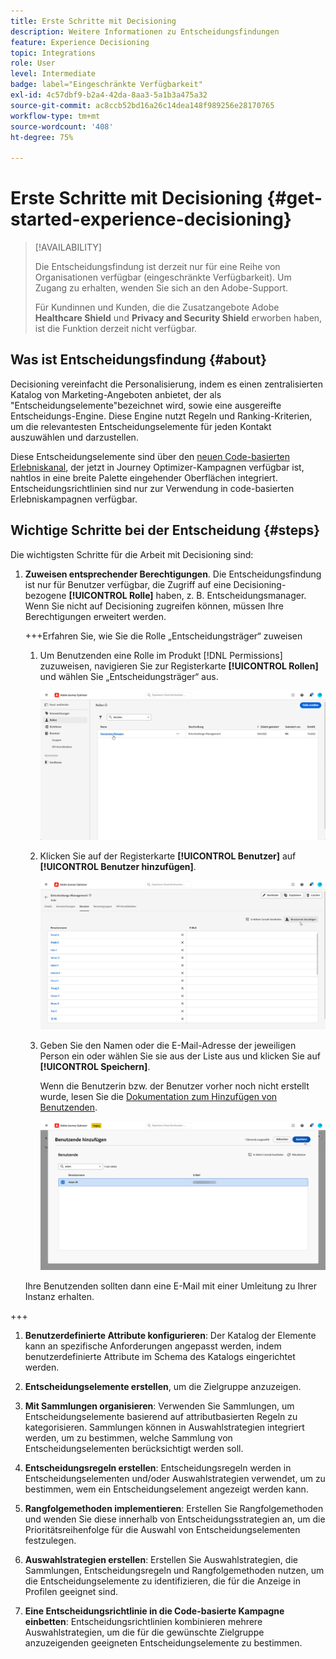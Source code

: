 ```yaml
---
title: Erste Schritte mit Decisioning
description: Weitere Informationen zu Entscheidungsfindungen
feature: Experience Decisioning
topic: Integrations
role: User
level: Intermediate
badge: label="Eingeschränkte Verfügbarkeit"
exl-id: 4c57dbf9-b2a4-42da-8aa3-5a1b3a475a32
source-git-commit: ac8ccb52bd16a26c14dea148f989256e28170765
workflow-type: tm+mt
source-wordcount: '408'
ht-degree: 75%

---
```


# Erste Schritte mit Decisioning {#get-started-experience-decisioning}

>[!AVAILABILITY]
>
>Die Entscheidungsfindung ist derzeit nur für eine Reihe von Organisationen verfügbar (eingeschränkte Verfügbarkeit). Um Zugang zu erhalten, wenden Sie sich an den Adobe-Support.
>
>Für Kundinnen und Kunden, die die Zusatzangebote Adobe **Healthcare Shield** und **Privacy and Security Shield** erworben haben, ist die Funktion derzeit nicht verfügbar.

## Was ist Entscheidungsfindung {#about}

Decisioning vereinfacht die Personalisierung, indem es einen zentralisierten Katalog von Marketing-Angeboten anbietet, der als &quot;Entscheidungselemente&quot;bezeichnet wird, sowie eine ausgereifte Entscheidungs-Engine. Diese Engine nutzt Regeln und Ranking-Kriterien, um die relevantesten Entscheidungselemente für jeden Kontakt auszuwählen und darzustellen.

Diese Entscheidungselemente sind über den [neuen Code-basierten Erlebniskanal](https://experienceleague.adobe.com/de/docs/journey-optimizer/using/code-based-experience/get-started-code-based), der jetzt in Journey Optimizer-Kampagnen verfügbar ist, nahtlos in eine breite Palette eingehender Oberflächen integriert. Entscheidungsrichtlinien sind nur zur Verwendung in code-basierten Erlebniskampagnen verfügbar.


## Wichtige Schritte bei der Entscheidung {#steps}

Die wichtigsten Schritte für die Arbeit mit Decisioning sind:

1. **Zuweisen entsprechender Berechtigungen**. Die Entscheidungsfindung ist nur für Benutzer verfügbar, die Zugriff auf eine Decisioning-bezogene **[!UICONTROL Rolle]** haben, z. B. Entscheidungsmanager. Wenn Sie nicht auf Decisioning zugreifen können, müssen Ihre Berechtigungen erweitert werden.

   +++Erfahren Sie, wie Sie die Rolle „Entscheidungsträger“ zuweisen

   1. Um Benutzenden eine Rolle im Produkt [!DNL Permissions] zuzuweisen, navigieren Sie zur Registerkarte **[!UICONTROL Rollen]** und wählen Sie „Entscheidungsträger“ aus.

      ![](assets/decision_permission_1.png)

   1. Klicken Sie auf der Registerkarte **[!UICONTROL Benutzer]** auf **[!UICONTROL Benutzer hinzufügen]**.

      ![](assets/decision_permission_2.png)

   1. Geben Sie den Namen oder die E-Mail-Adresse der jeweiligen Person ein oder wählen Sie sie aus der Liste aus und klicken Sie auf **[!UICONTROL Speichern]**.

      Wenn die Benutzerin bzw. der Benutzer vorher noch nicht erstellt wurde, lesen Sie die [Dokumentation zum Hinzufügen von Benutzenden](https://experienceleague.adobe.com/de/docs/experience-platform/access-control/ui/users).

      ![](assets/decision_permission_3.png)

   Ihre Benutzenden sollten dann eine E-Mail mit einer Umleitung zu Ihrer Instanz erhalten.

+++

1. **Benutzerdefinierte Attribute konfigurieren**: Der Katalog der Elemente kann an spezifische Anforderungen angepasst werden, indem benutzerdefinierte Attribute im Schema des Katalogs eingerichtet werden.

1. **Entscheidungselemente erstellen**, um die Zielgruppe anzuzeigen.

1. **Mit Sammlungen organisieren**: Verwenden Sie Sammlungen, um Entscheidungselemente basierend auf attributbasierten Regeln zu kategorisieren. Sammlungen können in Auswahlstrategien integriert werden, um zu bestimmen, welche Sammlung von Entscheidungselementen berücksichtigt werden soll.

1. **Entscheidungsregeln erstellen**: Entscheidungsregeln werden in Entscheidungselementen und/oder Auswahlstrategien verwendet, um zu bestimmen, wem ein Entscheidungselement angezeigt werden kann.

1. **Rangfolgemethoden implementieren**: Erstellen Sie Rangfolgemethoden und wenden Sie diese innerhalb von Entscheidungsstrategien an, um die Prioritätsreihenfolge für die Auswahl von Entscheidungselementen festzulegen.

1. **Auswahlstrategien erstellen**: Erstellen Sie Auswahlstrategien, die Sammlungen, Entscheidungsregeln und Rangfolgemethoden nutzen, um die Entscheidungselemente zu identifizieren, die für die Anzeige in Profilen geeignet sind.

1. **Eine Entscheidungsrichtlinie in die Code-basierte Kampagne einbetten**: Entscheidungsrichtlinien kombinieren mehrere Auswahlstrategien, um die für die gewünschte Zielgruppe anzuzeigenden geeigneten Entscheidungselemente zu bestimmen.
